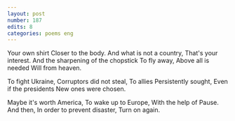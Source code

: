 ```yaml
---
layout: post
number: 187
edits: 8
categories: poems eng
---
```


Your own shirt
Closer to the body. 
And what is not a country, 
That's your interest.
And the sharpening of the chopstick
To fly away, 
Above all is needed
Will from heaven. 
 
To fight Ukraine, 
Corruptors did not steal,
To allies 
Persistently sought,
Even if the presidents
New ones were chosen. 
 
Maybe it's worth America, 
To wake up to Europe,
With the help of Pause.
And then,
In order to prevent disaster,
Turn on again.
